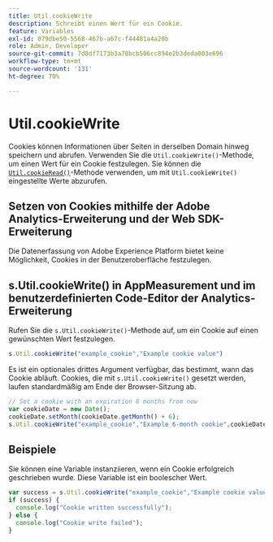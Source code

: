 ```yaml
---
title: Util.cookieWrite
description: Schreibt einen Wert für ein Cookie.
feature: Variables
exl-id: 079dbe50-5568-467b-a67c-f44481a4a20b
role: Admin, Developer
source-git-commit: 7d8df7173b3a78bcb506cc894e2b3deda003e696
workflow-type: tm+mt
source-wordcount: '131'
ht-degree: 70%

---
```


# Util.cookieWrite

Cookies können Informationen über Seiten in derselben Domain hinweg speichern und abrufen. Verwenden Sie die `Util.cookieWrite()`-Methode, um einen Wert für ein Cookie festzulegen. Sie können die [`Util.cookieRead()`](util-cookieread.md)-Methode verwenden, um mit `Util.cookieWrite()` eingestellte Werte abzurufen.

## Setzen von Cookies mithilfe der Adobe Analytics-Erweiterung und der Web SDK-Erweiterung

Die Datenerfassung von Adobe Experience Platform bietet keine Möglichkeit, Cookies in der Benutzeroberfläche festzulegen.

## s.Util.cookieWrite() in AppMeasurement und im benutzerdefinierten Code-Editor der Analytics-Erweiterung

Rufen Sie die `s.Util.cookieWrite()`-Methode auf, um ein Cookie auf einen gewünschten Wert festzulegen.

```js
s.Util.cookieWrite("example_cookie","Example cookie value")
```

Es ist ein optionales drittes Argument verfügbar, das bestimmt, wann das Cookie abläuft. Cookies, die mit `s.Util.cookieWrite()` gesetzt werden, laufen standardmäßig am Ende der Browser-Sitzung ab.

```js
// Set a cookie with an expiration 6 months from now
var cookieDate = new Date();
cookieDate.setMonth(cookieDate.getMonth() + 6);
s.Util.cookieWrite("example_cookie","Example 6-month cookie",cookieDate);
```

## Beispiele

Sie können eine Variable instanziieren, wenn ein Cookie erfolgreich geschrieben wurde. Diese Variable ist ein boolescher Wert.

```js
var success = s.Util.cookieWrite("example_cookie","Example cookie value");
if (success) {
  console.log("Cookie written successfully");
} else {
  console.log("Cookie write failed");
}
```
